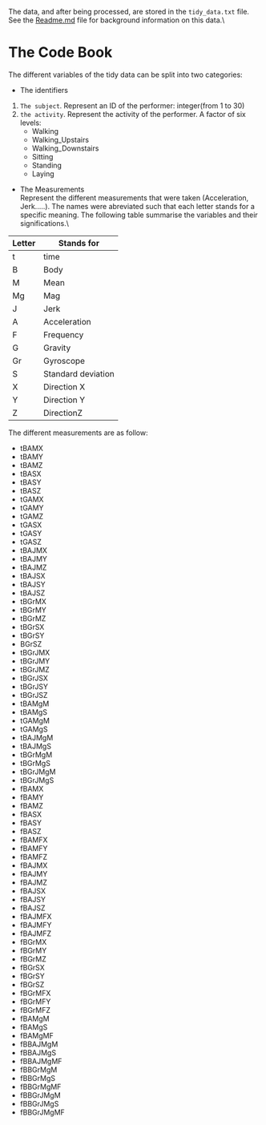 The data, and after being processed, are stored in the `tidy_data.txt` file.\
See the [Readme.md](https://github.com/Mouzri/Getting-and-cleaning-data-coursera-project/blob/master/README.md) file for background information on this data.\
# The Code Book
The different variables of the tidy data can be split into two categories:
* The identifiers
1. `The subject`.
Represent an ID of the performer: integer(from 1 to 30)
2. `the activity`.
Represent the activity of the performer. A factor of six levels:
   - Walking
   - Walking_Upstairs
   - Walking_Downstairs
   - Sitting
   - Standing
   - Laying 
* The Measurements \
Represent the different measurements that were taken (Acceleration, Jerk.....). The names were abreviated such that each letter stands for a specific meaning. The following table summarise the variables and their significations.\


|Letter   |Stands for   |
|---------|-------------|
|t        |time         |
|B|Body|
|M|Mean|
|Mg|Mag|
|J|Jerk|
|A|Acceleration|
|F|Frequency|
|G|Gravity|
|Gr|Gyroscope|
|S|Standard deviation|
|X|Direction X|
|Y|Direction Y|
|Z|DirectionZ|

The different measurements are as follow:
* tBAMX      
* tBAMY      
* tBAMZ     
* tBASX      
* tBASY      
* tBASZ     
* tGAMX      
* tGAMY     
* tGAMZ
* tGASX
* tGASY
* tGASZ
* tBAJMX    
* tBAJMY     
* tBAJMZ     
* tBAJSX    
* tBAJSY     
* tBAJSZ    
* tBGrMX
* tBGrMY     
* tBGrMZ    
* tBGrSX     
* tBGrSY    
* BGrSZ    
* tBGrJMX    
* tBGrJMY    
* tBGrJMZ    
* tBGrJSX   
* tBGrJSY   
* tBGrJSZ    
* tBAMgM     
* tBAMgS     
* tGAMgM    
* tGAMgS    
* tBAJMgM    
* tBAJMgS    
* tBGrMgM    
* tBGrMgS   
* tBGrJMgM  
* tBGrJMgS   
* fBAMX      
* fBAMY      
* fBAMZ     
* fBASX     
* fBASY   
* fBASZ    
* fBAMFX  
* fBAMFY    
* fBAMFZ    
* fBAJMX   
* fBAJMY    
* fBAJMZ    
* fBAJSX    
* fBAJSY    
* fBAJSZ     
* fBAJMFX    
* fBAJMFY    
* fBAJMFZ   
* fBGrMX    
* fBGrMY     
* fBGrMZ     
* fBGrSX     
* fBGrSY   
* fBGrSZ    
* fBGrMFX    
* fBGrMFY    
* fBGrMFZ    
* fBAMgM    
* fBAMgS    
* fBAMgMF    
* fBBAJMgM   
* fBBAJMgS   
* fBBAJMgMF 
* fBBGrMgM  
* fBBGrMgS   
* fBBGrMgMF  
* fBBGrJMgM  
* fBBGrJMgS 
* fBBGrJMgMF

